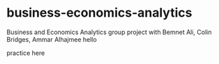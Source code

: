# business-economics-analytics
Business and Economics Analytics group project with Bemnet Ali, Colin Bridges, Ammar Alhajmee
hello

practice here
